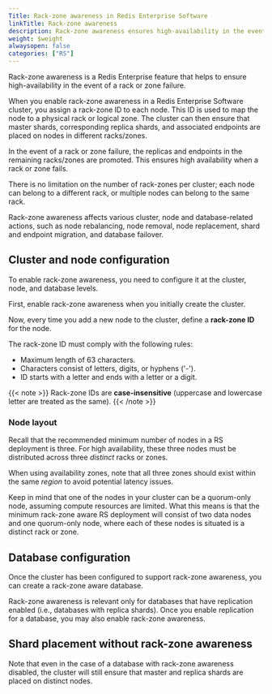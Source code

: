 ```yaml
---
Title: Rack-zone awareness in Redis Enterprise Software
linkTitle: Rack-zone awareness
description: Rack-zone awareness ensures high-availability in the event of a rack or zone failure.
weight: $weight
alwaysopen: false
categories: ["RS"]
---
```

Rack-zone awareness is a Redis Enterprise feature that helps to ensure high-availability in the event of a rack or zone failure.

When you enable rack-zone awareness in a Redis Enterprise Software cluster, you assign
a rack-zone ID to each node. This ID is used to map the node to a
physical rack or logical zone. The cluster can then ensure that master shards, corresponding replica shards, and associated endpoints are placed on nodes in different racks/zones.

In the event of a rack or zone failure, the replicas and endpoints in the remaining racks/zones are promoted. This ensures high availability when a rack or zone fails.

There is no limitation on the number of rack-zones per cluster; each
node can belong to a different rack, or multiple nodes can belong to the
same rack.

Rack-zone awareness affects various cluster, node and database-related
actions, such as node rebalancing, node removal, node replacement, shard and endpoint migration, and database failover.

## Cluster and node configuration

To enable rack-zone awareness, you need to configure it at the
cluster, node, and database levels.

First, enable rack-zone awareness when you initially create the cluster.

Now, every time you add a new node to the cluster, define a **rack-zone ID** for the node.

The rack-zone ID must comply with the following rules:

- Maximum length of 63 characters.
- Characters consist of letters, digits, or hyphens ('-').
- ID starts with a letter and ends with a letter or a digit.

{{< note >}}
Rack-zone IDs are **case-insensitive** (uppercase and lowercase letter are treated as the same).
{{< /note >}}

### Node layout

Recall that the recommended minimum number of nodes in a RS deployment is three. For high availability, these three nodes must be distributed across three *distinct* racks or zones.

When using availability zones, note that all three zones should exist within the same *region* to avoid potential latency issues.

Keep in mind that one of the nodes in your cluster can be a quorum-only node, assuming compute resources are limited. What this means is that the minimum rack-zone aware RS deployment will consist of two data nodes and one quorum-only node, where each of these nodes is situated is a distinct rack or zone.

## Database configuration

Once the cluster has been configured to support rack-zone awareness, you can create a rack-zone aware database.

Rack-zone awareness is relevant only for databases that have replication enabled (i.e., databases with replica shards). Once you
enable replication for a database, you may also enable rack-zone awareness.

## Shard placement without rack-zone awareness

Note that even in the case of a database with rack-zone awareness disabled, the cluster will still ensure that master and replica shards are placed on distinct nodes.
